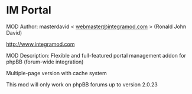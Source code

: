 IM Portal
======== 
MOD Author: masterdavid < webmaster@integramod.com > (Ronald John David)

http://www.integramod.com 

MOD Description:  Flexible and full-featured portal management addon for phpBB (forum-wide integration)

Multiple-page version with cache system

This mod will only work on phpBB forums up to version 2.0.23
